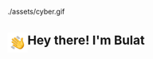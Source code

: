 ./assets/cyber.gif
### <div dispaly="flex" align-items="center"><img src="./assets/hand-wave.gif" alt="Hand wave" width='40' align="left"/><h2>Hey there! I'm Bulat</h2></div>

<!--
**Latnove/Latnove** is a ✨ _special_ ✨ repository because its `README.md` (this file) appears on your GitHub profile.

Here are some ideas to get you started:

- 🔭 I’m currently working on ...
- 🌱 I’m currently learning ...
- 👯 I’m looking to collaborate on ...
- 🤔 I’m looking for help with ...
- 💬 Ask me about ...
- 📫 How to reach me: ...
- 😄 Pronouns: ...
- ⚡ Fun fact: ...
-->
